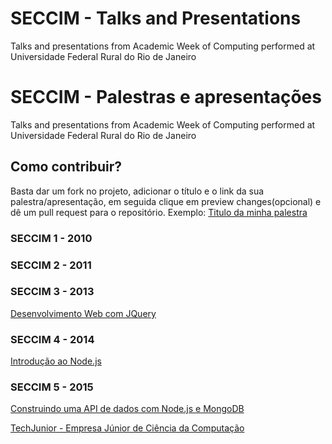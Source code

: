 # SECCIM - Talks and Presentations
Talks and presentations from Academic Week of Computing performed at Universidade Federal Rural do Rio de Janeiro

# SECCIM - Palestras e apresentações
Talks and presentations from Academic Week of Computing performed at Universidade Federal Rural do Rio de Janeiro

## Como contribuir?
Basta dar um fork no projeto, adicionar o título e o link da sua palestra/apresentação, em seguida clique em preview changes(opcional) e dê um pull request para o repositório.
Exemplo:
[Titulo da minha palestra](https://github.com/raulsenaferreira)


### SECCIM 1 - 2010


### SECCIM 2 - 2011


### SECCIM 3 - 2013
[Desenvolvimento Web com JQuery](https://github.com/raulsenaferreira/Talks-and-Presentations/blob/master/apresenta%C3%A7%C3%A3o%20jQuery%20-%20III%20SECCIM%202013.pdf)

### SECCIM 4 - 2014
[Introdução ao Node.js](https://github.com/raulsenaferreira/Talks-and-Presentations/blob/master/Introducao_ao_Node.js%20-%20IV%20SECCIM%20%26%20UFF%20DevWeek%202014.pdf)

### SECCIM 5 - 2015
[Construindo uma API de dados com Node.js e MongoDB](https://github.com/raulsenaferreira/Talks-and-Presentations/blob/master/API%20de%20dados%20Node.js%20e%20MongoDB%20%20-%20V%20SECCIM%202015.pdf)

[TechJunior - Empresa Júnior de Ciência da Computação](https://github.com/raulsenaferreira/Talks-and-Presentations/blob/master/Apresenta%C3%A7%C3%A3o%20Inicial%20da%20EJ%20-%202015.pdf)
